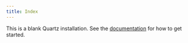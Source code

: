 ```yaml
---
title: Index
---
```


This is a blank Quartz installation.
See the [documentation](https://quartz.jzhao.xyz) for how to get started.
